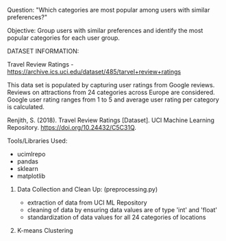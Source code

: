 Question: "Which categories are most popular among users with similar preferences?"

Objective:
Group users with similar preferences and identify the most popular categories for each user group.

DATASET INFORMATION:

Travel Review Ratings - https://archive.ics.uci.edu/dataset/485/tarvel+review+ratings

This data set is populated by capturing user ratings from Google reviews. Reviews on attractions from 24 categories across Europe are considered. Google user rating ranges from 1 to 5 and average user rating per category is calculated. 

Renjith, S. (2018). Travel Review Ratings [Dataset]. UCI Machine Learning Repository. https://doi.org/10.24432/C5C31Q.

Tools/Libraries Used:
- ucimlrepo
- pandas
- sklearn
- matplotlib

1. Data Collection and Clean Up: (preprocessing.py)
    - extraction of data from UCI ML Repository
    - cleaning of data by ensuring data values are of type 'int' and 'float'
    - standardization of data values for all 24 categories of locations

2. K-means Clustering
